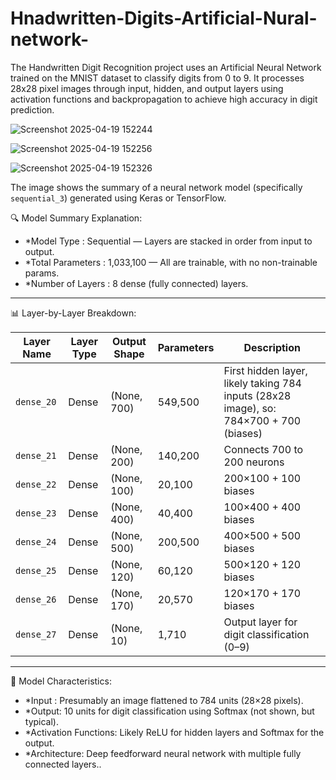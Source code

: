 # Hnadwritten-Digits-Artificial-Nural-network-
The Handwritten Digit Recognition project uses an Artificial Neural Network trained on the MNIST dataset to classify digits from 0 to 9. It processes 28x28 pixel images through input, hidden, and output layers using activation functions and backpropagation to achieve high accuracy in digit prediction.



![Screenshot 2025-04-19 152244](https://github.com/user-attachments/assets/109b8080-0f8a-465a-ba59-2c3d1dc9727e)

![Screenshot 2025-04-19 152256](https://github.com/user-attachments/assets/eba821fb-1b8d-4642-bb45-a5af7b8c92c8)



![Screenshot 2025-04-19 152326](https://github.com/user-attachments/assets/dd5c5634-300d-438a-83ef-d74ff24b8bb0)



The image shows the summary of a neural network model (specifically `sequential_3`) generated using Keras or TensorFlow.

🔍 Model Summary Explanation:

- *Model Type : Sequential — Layers are stacked in order from input to output.
- *Total Parameters : 1,033,100 — All are trainable, with no non-trainable params.
- *Number of Layers : 8 dense (fully connected) layers.

---

 📊 Layer-by-Layer Breakdown:

| Layer Name | Layer Type | Output Shape | Parameters | Description |
|------------|------------|--------------|------------|-------------|
| `dense_20` | Dense | (None, 700) | 549,500 | First hidden layer, likely taking 784 inputs (28x28 image), so: 784×700 + 700 (biases) |
| `dense_21` | Dense | (None, 200) | 140,200 | Connects 700 to 200 neurons |
| `dense_22` | Dense | (None, 100) | 20,100 | 200×100 + 100 biases |
| `dense_23` | Dense | (None, 400) | 40,400 | 100×400 + 400 biases |
| `dense_24` | Dense | (None, 500) | 200,500 | 400×500 + 500 biases |
| `dense_25` | Dense | (None, 120) | 60,120 | 500×120 + 120 biases |
| `dense_26` | Dense | (None, 170) | 20,570 | 120×170 + 170 biases |
| `dense_27` | Dense | (None, 10) | 1,710 | Output layer for digit classification (0–9) |

---

🧠 Model Characteristics:

- *Input : Presumably an image flattened to 784 units (28×28 pixels).
- *Output: 10 units for digit classification using Softmax (not shown, but typical).
- *Activation Functions: Likely ReLU for hidden layers and Softmax for the output.
- *Architecture: Deep feedforward neural network with multiple fully connected layers..

